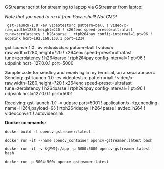 GStreamer script for streaming to laptop via GStreamer from laptop:

*Note that you need to run it from Powershell! Not CMD!*

` gst-launch-1.0 -ev videotestsrc pattern=ball ! video/x-raw,width=1280,height=720 ! x264enc speed-preset=ultrafast tune=zerolatency ! h264parse ! rtph264pay config-interval=1 pt=96 ! udpsink host=192.168.110.1 port=1234`

gst-launch-1.0 -ev videotestsrc pattern=ball ! video/x-raw,width=1280,height=720 ! x264enc speed-preset=ultrafast tune=zerolatency ! h264parse ! rtph264pay config-interval=1 pt=96 ! udpsink host=127.0.0.1 port=5000

Sample code for sending and receiving in my terminal, on a separate port:
Sending:
gst-launch-1.0 -ev videotestsrc pattern=ball ! video/x-raw,width=1280,height=720 ! x264enc speed-preset=ultrafast tune=zerolatency ! h264parse ! rtph264pay config-interval=1 pt=96 ! udpsink host=127.0.0.1 port=5001 

Receiving:
gst-launch-1.0 -v udpsrc port=5001 ! application/x-rtp,encoding-name=H264,payload=96 ! rtph264depay ! h264parse ! avdec_h264 ! videoconvert ! autovideosink



**Docker commands:**

`docker build -t opencv-gstreamer:latest .`


`docker run -it --name opencv_container opencv-gstreamer:latest bash`

`docker run -it -v ${PWD}:/app -p 5000:5000 opencv-gstreamer:latest bash`


`docker run -p 5004:5004 opencv-gstreamer:latest`